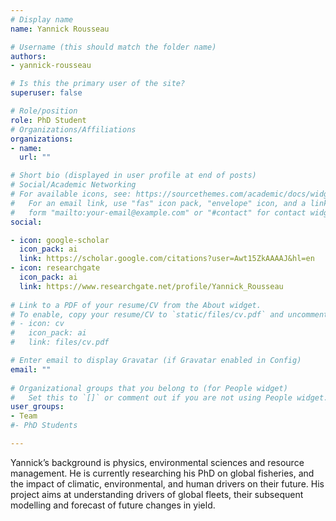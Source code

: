 ```yaml
---
# Display name
name: Yannick Rousseau 

# Username (this should match the folder name)
authors:
- yannick-rousseau

# Is this the primary user of the site?
superuser: false

# Role/position
role: PhD Student
# Organizations/Affiliations
organizations:
- name: 
  url: ""

# Short bio (displayed in user profile at end of posts)
# Social/Academic Networking
# For available icons, see: https://sourcethemes.com/academic/docs/widgets/#icons
#   For an email link, use "fas" icon pack, "envelope" icon, and a link in the
#   form "mailto:your-email@example.com" or "#contact" for contact widget.
social:

- icon: google-scholar
  icon_pack: ai
  link: https://scholar.google.com/citations?user=Awt15ZkAAAAJ&hl=en
- icon: researchgate
  icon_pack: ai
  link: https://www.researchgate.net/profile/Yannick_Rousseau
  
# Link to a PDF of your resume/CV from the About widget.
# To enable, copy your resume/CV to `static/files/cv.pdf` and uncomment the lines below.  
# - icon: cv
#   icon_pack: ai
#   link: files/cv.pdf

# Enter email to display Gravatar (if Gravatar enabled in Config)
email: ""
  
# Organizational groups that you belong to (for People widget)
#   Set this to `[]` or comment out if you are not using People widget.  
user_groups:
- Team
#- PhD Students

---
```


Yannick’s background is physics, environmental sciences and resource management. He is currently researching his PhD on global fisheries, and the impact of climatic, environmental, and human drivers on their future. His project aims at understanding drivers of global fleets, their subsequent modelling and forecast of future changes in yield.
